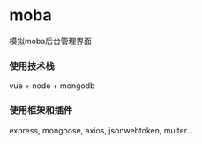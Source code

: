 # moba

模拟moba后台管理界面

### 使用技术栈
vue + node + mongodb

### 使用框架和插件

express, mongoose, axios, jsonwebtoken, multer...


